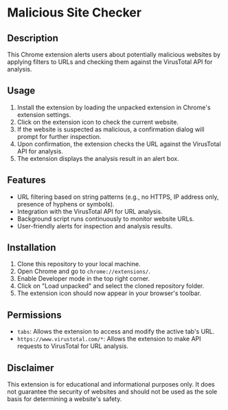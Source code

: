 # Malicious Site Checker

## Description
This Chrome extension alerts users about potentially malicious websites by applying filters to URLs and checking them against the VirusTotal API for analysis.

## Usage
1. Install the extension by loading the unpacked extension in Chrome's extension settings.
2. Click on the extension icon to check the current website.
3. If the website is suspected as malicious, a confirmation dialog will prompt for further inspection.
4. Upon confirmation, the extension checks the URL against the VirusTotal API for analysis.
5. The extension displays the analysis result in an alert box.

## Features
- URL filtering based on string patterns (e.g., no HTTPS, IP address only, presence of hyphens or symbols).
- Integration with the VirusTotal API for URL analysis.
- Background script runs continuously to monitor website URLs.
- User-friendly alerts for inspection and analysis results.

## Installation
1. Clone this repository to your local machine.
2. Open Chrome and go to `chrome://extensions/`.
3. Enable Developer mode in the top right corner.
4. Click on "Load unpacked" and select the cloned repository folder.
5. The extension icon should now appear in your browser's toolbar.

## Permissions
- `tabs`: Allows the extension to access and modify the active tab's URL.
- `https://www.virustotal.com/*`: Allows the extension to make API requests to VirusTotal for URL analysis.

## Disclaimer
This extension is for educational and informational purposes only. It does not guarantee the security of websites and should not be used as the sole basis for determining a website's safety.
